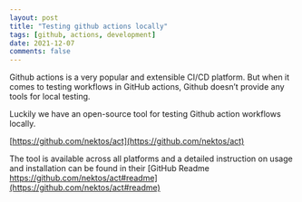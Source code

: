 ```yaml
---
layout: post
title: "Testing github actions locally"
tags: [github, actions, development]
date: 2021-12-07
comments: false
---
```




Github actions is a very popular and extensible CI/CD platform.
But when it comes to testing workflows in GitHub actions, Github doesn’t provide any tools for local testing.


Luckily we have an open-source tool for testing Github action workflows locally.

[https://github.com/nektos/act](https://github.com/nektos/act)

The tool is available across all platforms and a detailed instruction on usage and installation can be found in their [GitHub Readme https://github.com/nektos/act#readme](https://github.com/nektos/act#readme)